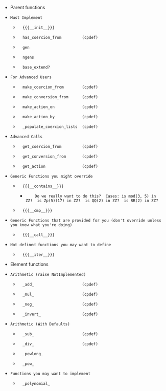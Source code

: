  *   Parent functions
   *     Must Implement
     *       {{{__init__}}}
     *       has_coercion_from         (cpdef)
     *       gen
     *       ngens
     *       base_extend?
   *     For Advanced Users
     *       make_coercion_from        (cpdef)
     *       make_conversion_from      (cpdef)
     *       make_action_on            (cpdef)
     *       make_action_by            (cpdef)
     *       _populate_coercion_lists  (cpdef)
   *     Advanced Calls
     *       get_coercion_from         (cpdef)
     *       get_conversion_from       (cpdef)
     *       get_action                (cpdef)
   *     Generic Functions you might override
     *       {{{__contains__}}}
       *         Do we really want to do this?  Cases: is mod(3, 5) in ZZ?  is Zp(5)(17) in ZZ?  is QQ(2) in ZZ?  is RR(2) in ZZ?
     *       {{{__cmp__}}}
   *     Generic Functions that are provided for you (don't override unless you know what you're doing)
     *       {{{__call__}}}
   *     Not defined functions you may want to define
     *       {{{__iter__}}}
 *   Element functions
   *     Arithmetic (raise NotImplemented)
     *       _add_                     (cpdef)
     *       _mul_                     (cpdef)
     *       _neg_                     (cpdef)
     *       _invert_                  (cpdef)
   *     Arithmetic (With Defaults)
     *       _sub_                     (cpdef)
     *       _div_                     (cpdef)
     *       _powlong_
     *       _pow_
   *     Functions you may want to implement
     *       _polynomial_
